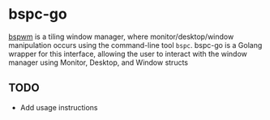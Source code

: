 # bspc-go

[bspwm](http://github.com/baskerville/bspwm) is a tiling window manager, where
monitor/desktop/window manipulation occurs using the command-line tool `bspc`. bspc-go is a Golang wrapper for this interface, allowing the user to interact with the window manager using Monitor, Desktop, and Window structs

## TODO

* Add usage instructions
